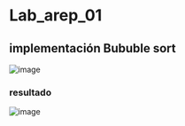# Lab_arep_01

## implementación Bububle sort
![image](https://github.com/user-attachments/assets/6efc8a16-eba7-4dcf-8e0d-722ff8c2d96c)


### resultado

![image](https://github.com/user-attachments/assets/ee4bda08-569c-4399-a1a8-c55d4ffe37a4)


